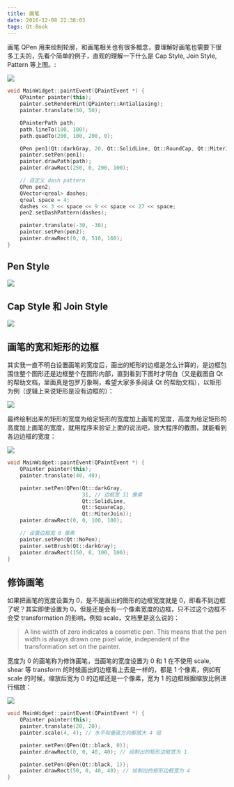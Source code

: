 ```yaml
---
title: 画笔
date: 2016-12-08 22:38:03
tags: Qt-Book
---
```

画笔 QPen 用来绘制轮廓，和画笔相关也有很多概念，要理解好画笔也需要下很多工夫的，先看个简单的例子，直观的理解一下什么是 Cap Style, Join Style, Pattern 等上图。:

![](/img/qtbook/paint/Paint-Base-PenDemo.png)

```cpp
void MainWidget::paintEvent(QPaintEvent *) {
    QPainter painter(this);
    painter.setRenderHint(QPainter::Antialiasing);
    painter.translate(50, 50);

    QPainterPath path;
    path.lineTo(100, 100);
    path.quadTo(200, 100, 200, 0);

    QPen pen1(Qt::darkGray, 20, Qt::SolidLine, Qt::RoundCap, Qt::MiterJoin);
    painter.setPen(pen1);
    painter.drawPath(path);
    painter.drawRect(250, 0, 200, 100);

    // 自定义 dash pattern
    QPen pen2;
    QVector<qreal> dashes;
    qreal space = 4;
    dashes << 3 << space << 9 << space << 27 << space;
    pen2.setDashPattern(dashes);

    painter.translate(-30, -30);
    painter.setPen(pen2);
    painter.drawRect(0, 0, 510, 160);
}
```

<!--more-->

## Pen Style  

![](/img/qtbook/paint/Paint-Base-PenStyle.png)

## Cap Style 和 Join Style

![](/img/qtbook/paint/Paint-Base-PenCapJoinStyle.png)

## 画笔的宽和矩形的边框

其实我一直不明白设置画笔的宽度后，画出的矩形的边框是怎么计算的，是边框包围住整个图形还是边框整个在图形内部，直到看到下图时才明白（又是截图自 Qt 的帮助文档，里面真是包罗万象啊，希望大家多多阅读 Qt 的帮助文档），以矩形为例（逻辑上来说矩形是没有边框的）：

![](/img/qtbook/paint/Paint-Base-PenWidth-1.png)

最终绘制出来的矩形的宽度为给定矩形的宽度加上画笔的宽度，高度为给定矩形的高度加上画笔的宽度，就用程序来验证上面的说法吧，放大程序的截图，就能看到各边边框的宽度：

![](/img/qtbook/paint/Paint-Base-PenWidth-3.png)

```cpp
void MainWidget::paintEvent(QPaintEvent *) {
    QPainter painter(this);
    painter.translate(40, 40);

    painter.setPen(QPen(Qt::darkGray,
                        31, // 边框宽 31 像素
                        Qt::SolidLine,
                        Qt::SquareCap,
                        Qt::MiterJoin));
    painter.drawRect(0, 0, 100, 100);

    // 设置边框宽 0 像素
    painter.setPen(Qt::NoPen);
    painter.setBrush(Qt::darkGray);
    painter.drawRect(150, 0, 100, 100);
}
```

## 修饰画笔

如果把画笔的宽度设置为 0，是不是画出的图形的边框宽度就是 0，即看不到边框了呢？其实即使设置为 0，但是还是会有一个像素宽度的边框，只不过这个边框不会受 transformation 的影响，例如 scale，文档里是这么说的：

> A line width of zero indicates a cosmetic pen. This means that the pen width is always drawn one pixel wide, independent of the transformation set on the painter.

宽度为 0 的画笔称为修饰画笔，当画笔的宽度设置为 0 和 1 在不使用 scale, shear 等 transform 的时候画出的边框看上去是一样的，都是 1 个像素，例如有 scale 的时候，缩放后宽为 0 的边框还是一个像素，宽为 1 的边框根据缩放比例进行缩放：

![](/img/qtbook/paint/Paint-Base-PenWidth-2.png)

```cpp
void MainWidget::paintEvent(QPaintEvent *) {
    QPainter painter(this);
    painter.translate(20, 20);
    painter.scale(4, 4); // 水平和垂直方向都放大 4 倍

    painter.setPen(QPen(Qt::black, 0));
    painter.drawRect(0, 0, 40, 40); // 绘制出的矩形边框宽为 1

    painter.setPen(QPen(Qt::black, 1));
    painter.drawRect(50, 0, 40, 40); // 绘制出的矩形边框宽为 4
}
```

